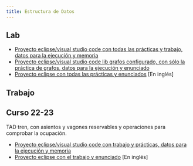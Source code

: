 ```yaml
---
title: Estructura de Datos
---
```


## Lab

- [Proyecto eclipse/visual studio code con todas las prácticas y trabajo, datos para la ejecución y memoria](https://github.com/RedBed24/EDa)
- [Proyecto eclipse/visual studio code lib grafos configurado, con sólo la práctica de grafos, datos para la ejecución y enunciado](https://github.com/RedBed24/EDa_2324)
- [Proyecto eclipse con todas las prácticas y enunciados](https://github.com/hnevesg/EDa_Lab_2223) [En inglés]

## Trabajo

## Curso 22-23

TAD tren, con asientos y vagones reservables y operaciones para comprobar la ocupación.

- [Proyecto eclipse/visual studio code con trabajo y prácticas, datos para la ejecución y memoria](https://github.com/RedBed24/EDa)
- [Proyecto eclipse con el trabajo y enunciado](https://github.com/hnevesg/EDa_Teorico_2223) [En inglés]

